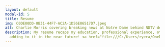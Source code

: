 ```yaml
---
layout: default
modal-id: 5
title: Resume
img: C0DE00DD-0B31-44F7-AC2A-1D56E06517D7.jpeg
alt: Charlie Morris covering breaking news at Notre Dame behind NDTV desk.
description: My resume recaps my education, professional experience, other skills, and more. I look forward to
  adding to it in the near future! <a href="file:///C:/Users/ryera/OneDrive%20-%20nd.edu/Charlie%20Morris%20Resume.pdf"> Observe my resume here.</a>
---
```

